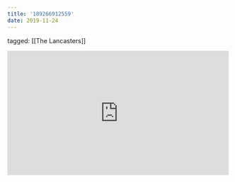 ```yaml
---
title: '189266912559'
date: 2019-11-24
---
```

tagged: [[The Lancasters]]
<iframe allow="accelerometer; autoplay; clipboard-write; encrypted-media; gyroscope; picture-in-picture" allowfullscreen="" frameborder="0" height="281" id="youtube_iframe" src="https://www.youtube.com/embed/CIvAcGeYRJ0?feature=oembed&amp;enablejsapi=1&amp;origin=https://safe.txmblr.com&amp;wmode=opaque" width="500"></iframe>